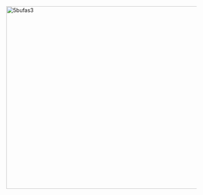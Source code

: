 <img width="1500" height="484" alt="5bufas3" src="https://github.com/user-attachments/assets/7a5b8753-99c7-4bfa-8d0d-ec3d53e5fff4" />
